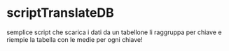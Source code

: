 # scriptTranslateDB
semplice script che scarica i dati da un tabellone li raggruppa per chiave e riempie la tabella con le medie per ogni chiave!
